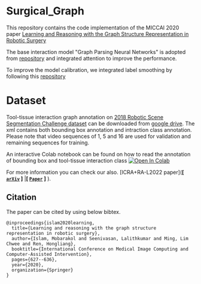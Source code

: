 # Surgical_Graph

This repository contains the code implementation of the MICCAI 2020 paper [Learning and Reasoning with the Graph Structure Representation in Robotic Surgery](https://arxiv.org/pdf/2007.03357.pdf)<br>


The base interaction model "Graph Parsing Neural Networks" is adopted from [repository](https://github.com/SiyuanQi/gpnn) and integrated attention to improve the performance. <br>

To improve the model calibration, we integrated label smoothing by following this [repository](https://github.com/seominseok0429/label-smoothing-visualization-pytorch) 

# Dataset

Tool-tissue interaction graph annotation on [2018 Robotic Scene Segmentation Challenge dataset](https://arxiv.org/abs/2001.11190) can be downloaded from [google drive](https://drive.google.com/file/d/16G_Pf4E9KjVq7j_7BfBKHg0NyQQ0oTxP/view). The xml contains both bounding box annotation and intraction class annotation.
Please note that video sequences of 1, 5 and 16 are used for validation and remaining sequences for training.

An interactive Colab notebook can be found on how to read the annotation of bounding box and tool-tissue interaction class [![Open In Colab](https://colab.research.google.com/assets/colab-badge.svg)](https://github.com/mobarakol/Surgical_SceneGraph_Generation/blob/main/reading_dataset.ipynb)

For more information you can check our also. [ICRA+RA-L2022 paper](**[ [```arXiv```](<https://arxiv.org/abs/2201.11957>) ]** |**[ [```Paper```](<https://ieeexplore.ieee.org/document/9695281>) ]** ).


## Citation
The paper can be cited by using below bibtex.

```
@inproceedings{islam2020learning,
  title={Learning and reasoning with the graph structure representation in robotic surgery},
  author={Islam, Mobarakol and Seenivasan, Lalithkumar and Ming, Lim Chwee and Ren, Hongliang},
  booktitle={International Conference on Medical Image Computing and Computer-Assisted Intervention},
  pages={627--636},
  year={2020},
  organization={Springer}
}
```
